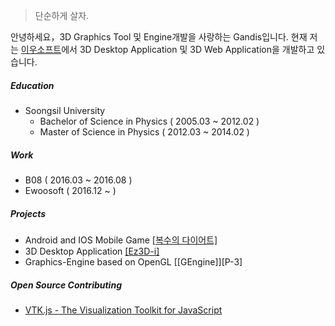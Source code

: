 > 단순하게 살자.

안녕하세요，3D Graphics Tool 및 Engine개발을 사랑하는 Gandis입니다.
현재 저는 [이우소프트][I-1]에서 3D Desktop Application 및 3D Web Application을 개발하고 있습니다.

##### Education
- Soongsil University
  - Bachelor of Science in Physics ( 2005.03 ~ 2012.02 )
  - Master of Science in Physics ( 2012.03 ~ 2014.02 )

##### Work
- B08 ( 2016.03 ~ 2016.08 )
- Ewoosoft ( 2016.12 ~ )

##### Projects
- Android and IOS Mobile Game [[복수의 다이어트]][P-1]
- 3D Desktop Application [[Ez3D-i]][P-2]
- Graphics-Engine based on OpenGL [[GEngine]][P-3]

##### Open Source Contributing

- [VTK.js - The Visualization Toolkit for JavaScript][C-1]

[I-1]: https://www.ewoosoft.com/
[P-1]: https://play.google.com/store/apps/details?id=com.revengediet.revengediet&hl=en&gl=US
[P-2]: https://www.ewoosoft.com/ez3d_i
[C-1]: https://github.com/Kitware/vtk-js
